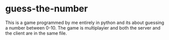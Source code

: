 # guess-the-number
This is a game programmed by me entirely in python and its about guessing a number between 0-10. The game is multiplayier and both the server and the client are in the same file. 
